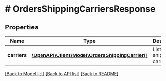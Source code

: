 # # OrdersShippingCarriersResponse

## Properties

Name | Type | Description | Notes
------------ | ------------- | ------------- | -------------
**carriers** | [**\OpenAPI\Client\Model\OrdersShippingCarrier[]**](OrdersShippingCarrier.md) | List of shipping carriers. | [optional]

[[Back to Model list]](../../README.md#models) [[Back to API list]](../../README.md#endpoints) [[Back to README]](../../README.md)

